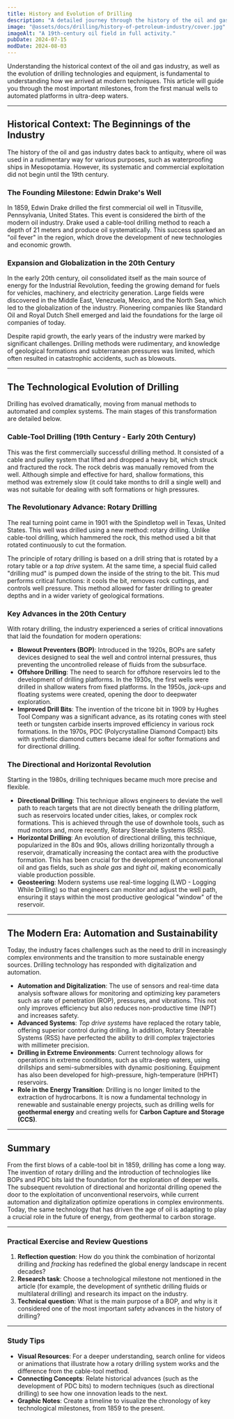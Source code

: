 ```yaml
---
title: History and Evolution of Drilling
description: "A detailed journey through the history of the oil and gas industry, analyzing the evolution of drilling technologies and equipment, from rudimentary methods to sophisticated modern techniques. This article will prepare you to understand the current industry landscape."
image: "@assets/docs/drilling/history-of-petroleum-industry/cover.jpg"
imageAlt: "A 19th-century oil field in full activity."
pubDate: 2024-07-15
modDate: 2024-08-03
---
```


Understanding the historical context of the oil and gas industry, as well as the evolution of drilling technologies and equipment, is fundamental to understanding how we arrived at modern techniques. This article will guide you through the most important milestones, from the first manual wells to automated platforms in ultra-deep waters.

---

## Historical Context: The Beginnings of the Industry

The history of the oil and gas industry dates back to antiquity, where oil was used in a rudimentary way for various purposes, such as waterproofing ships in Mesopotamia. However, its systematic and commercial exploitation did not begin until the 19th century.

### The Founding Milestone: Edwin Drake's Well

In 1859, Edwin Drake drilled the first commercial oil well in Titusville, Pennsylvania, United States. This event is considered the birth of the modern oil industry. Drake used a cable-tool drilling method to reach a depth of 21 meters and produce oil systematically. This success sparked an "oil fever" in the region, which drove the development of new technologies and economic growth.

### Expansion and Globalization in the 20th Century

In the early 20th century, oil consolidated itself as the main source of energy for the Industrial Revolution, feeding the growing demand for fuels for vehicles, machinery, and electricity generation. Large fields were discovered in the Middle East, Venezuela, Mexico, and the North Sea, which led to the globalization of the industry. Pioneering companies like Standard Oil and Royal Dutch Shell emerged and laid the foundations for the large oil companies of today.

Despite rapid growth, the early years of the industry were marked by significant challenges. Drilling methods were rudimentary, and knowledge of geological formations and subterranean pressures was limited, which often resulted in catastrophic accidents, such as blowouts.

---

## The Technological Evolution of Drilling

Drilling has evolved dramatically, moving from manual methods to automated and complex systems. The main stages of this transformation are detailed below.

### Cable-Tool Drilling (19th Century - Early 20th Century)

This was the first commercially successful drilling method. It consisted of a cable and pulley system that lifted and dropped a heavy bit, which struck and fractured the rock. The rock debris was manually removed from the well. Although simple and effective for hard, shallow formations, this method was extremely slow (it could take months to drill a single well) and was not suitable for dealing with soft formations or high pressures.

### The Revolutionary Advance: Rotary Drilling

The real turning point came in 1901 with the Spindletop well in Texas, United States. This well was drilled using a new method: rotary drilling. Unlike cable-tool drilling, which hammered the rock, this method used a bit that rotated continuously to cut the formation.

The principle of rotary drilling is based on a drill string that is rotated by a rotary table or a *top drive* system. At the same time, a special fluid called "drilling mud" is pumped down the inside of the string to the bit. This mud performs critical functions: it cools the bit, removes rock cuttings, and controls well pressure. This method allowed for faster drilling to greater depths and in a wider variety of geological formations.

### Key Advances in the 20th Century

With rotary drilling, the industry experienced a series of critical innovations that laid the foundation for modern operations:

* **Blowout Preventers (BOP)**: Introduced in the 1920s, BOPs are safety devices designed to seal the well and control internal pressures, thus preventing the uncontrolled release of fluids from the subsurface.
* **Offshore Drilling**: The need to search for offshore reservoirs led to the development of drilling platforms. In the 1930s, the first wells were drilled in shallow waters from fixed platforms. In the 1950s, *jack-ups* and floating systems were created, opening the door to deepwater exploration.
* **Improved Drill Bits**: The invention of the tricone bit in 1909 by Hughes Tool Company was a significant advance, as its rotating cones with steel teeth or tungsten carbide inserts improved efficiency in various rock formations. In the 1970s, PDC (Polycrystalline Diamond Compact) bits with synthetic diamond cutters became ideal for softer formations and for directional drilling.

### The Directional and Horizontal Revolution

Starting in the 1980s, drilling techniques became much more precise and flexible.

* **Directional Drilling**: This technique allows engineers to deviate the well path to reach targets that are not directly beneath the drilling platform, such as reservoirs located under cities, lakes, or complex rock formations. This is achieved through the use of downhole tools, such as mud motors and, more recently, Rotary Steerable Systems (RSS).
* **Horizontal Drilling**: An evolution of directional drilling, this technique, popularized in the 80s and 90s, allows drilling horizontally through a reservoir, dramatically increasing the contact area with the productive formation. This has been crucial for the development of unconventional oil and gas fields, such as *shale gas* and *tight oil*, making economically viable production possible.
* **Geosteering**: Modern systems use real-time logging (LWD - Logging While Drilling) so that engineers can monitor and adjust the well path, ensuring it stays within the most productive geological "window" of the reservoir.

---

## The Modern Era: Automation and Sustainability

Today, the industry faces challenges such as the need to drill in increasingly complex environments and the transition to more sustainable energy sources. Drilling technology has responded with digitalization and automation.

* **Automation and Digitalization**: The use of sensors and real-time data analysis software allows for monitoring and optimizing key parameters such as rate of penetration (ROP), pressures, and vibrations. This not only improves efficiency but also reduces non-productive time (NPT) and increases safety.
* **Advanced Systems**: *Top drive systems* have replaced the rotary table, offering superior control during drilling. In addition, Rotary Steerable Systems (RSS) have perfected the ability to drill complex trajectories with millimeter precision.
* **Drilling in Extreme Environments**: Current technology allows for operations in extreme conditions, such as ultra-deep waters, using drillships and semi-submersibles with dynamic positioning. Equipment has also been developed for high-pressure, high-temperature (HPHT) reservoirs.
* **Role in the Energy Transition**: Drilling is no longer limited to the extraction of hydrocarbons. It is now a fundamental technology in renewable and sustainable energy projects, such as drilling wells for **geothermal energy** and creating wells for **Carbon Capture and Storage (CCS)**.

---

## Summary

From the first blows of a cable-tool bit in 1859, drilling has come a long way. The invention of rotary drilling and the introduction of technologies like BOPs and PDC bits laid the foundation for the exploration of deeper wells. The subsequent revolution of directional and horizontal drilling opened the door to the exploitation of unconventional reservoirs, while current automation and digitalization optimize operations in complex environments. Today, the same technology that has driven the age of oil is adapting to play a crucial role in the future of energy, from geothermal to carbon storage.

---

### Practical Exercise and Review Questions

1. **Reflection question**: How do you think the combination of horizontal drilling and *fracking* has redefined the global energy landscape in recent decades?
2. **Research task**: Choose a technological milestone not mentioned in the article (for example, the development of synthetic drilling fluids or multilateral drilling) and research its impact on the industry.
3. **Technical question**: What is the main purpose of a BOP, and why is it considered one of the most important safety advances in the history of drilling?

---

### Study Tips

* **Visual Resources**: For a deeper understanding, search online for videos or animations that illustrate how a rotary drilling system works and the difference from the cable-tool method.
* **Connecting Concepts**: Relate historical advances (such as the development of PDC bits) to modern techniques (such as directional drilling) to see how one innovation leads to the next.
* **Graphic Notes**: Create a timeline to visualize the chronology of key technological milestones, from 1859 to the present.